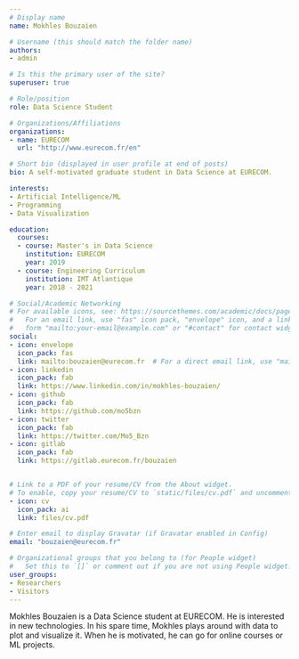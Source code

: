 ```yaml
---
# Display name
name: Mokhles Bouzaien

# Username (this should match the folder name)
authors:
- admin

# Is this the primary user of the site?
superuser: true

# Role/position
role: Data Science Student

# Organizations/Affiliations
organizations:
- name: EURECOM
  url: "http://www.eurecom.fr/en"

# Short bio (displayed in user profile at end of posts)
bio: A self-motivated graduate student in Data Science at EURECOM.

interests:
- Artificial Intelligence/ML
- Programming
- Data Visualization

education:
  courses:
  - course: Master's in Data Science
    institution: EURECOM
    year: 2019
  - course: Engineering Curriculum
    institution: IMT Atlantique
    year: 2018 - 2021

# Social/Academic Networking
# For available icons, see: https://sourcethemes.com/academic/docs/page-builder/#icons
#   For an email link, use "fas" icon pack, "envelope" icon, and a link in the
#   form "mailto:your-email@example.com" or "#contact" for contact widget.
social:
- icon: envelope
  icon_pack: fas
  link: mailto:bouzaien@eurecom.fr  # For a direct email link, use "mailto:test@example.org".
- icon: linkedin
  icon_pack: fab
  link: https://www.linkedin.com/in/mokhles-bouzaien/
- icon: github
  icon_pack: fab
  link: https://github.com/mo5bzn
- icon: twitter
  icon_pack: fab
  link: https://twitter.com/Mo5_Bzn
- icon: gitlab
  icon_pack: fab
  link: https://gitlab.eurecom.fr/bouzaien


# Link to a PDF of your resume/CV from the About widget.
# To enable, copy your resume/CV to `static/files/cv.pdf` and uncomment the lines below.
- icon: cv
  icon_pack: ai
  link: files/cv.pdf

# Enter email to display Gravatar (if Gravatar enabled in Config)
email: "bouzaien@eurecom.fr"

# Organizational groups that you belong to (for People widget)
#   Set this to `[]` or comment out if you are not using People widget.
user_groups:
- Researchers
- Visitors
---
```


Mokhles Bouzaien is a Data Science student at EURECOM. He is interested in new technologies. In his spare time, Mokhles plays around with data to plot and visualize it. When he is motivated, he can go for online courses or ML projects.
